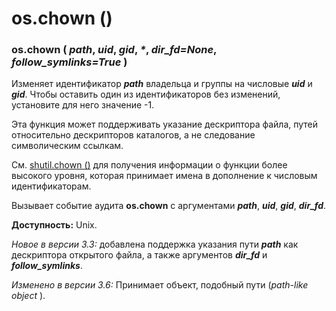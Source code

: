 # os.chown \(\)

### os.chown \( _path_, _uid_, _gid_, _\*_, _dir\_fd=None_, _follow\_symlinks=True_ \)

Изменяет идентификатор _**path**_ владельца и группы на числовые _**uid**_ и _**gid**_. Чтобы оставить один из идентификаторов без изменений, установите для него значение -1.

Эта функция может поддерживать указание дескриптора файла, путей относительно дескрипторов каталогов, а не следование символическим ссылкам.

См. [shutil.chown \(\)](../../../dostup-k-failam-i-papkam/shutil/shutil.chown.md) для получения информации о функции более высокого уровня, которая принимает имена в дополнение к числовым идентификаторам.

Вызывает событие аудита **os.chown** с аргументами _**path**_, _**uid**_, _**gid**_, _**dir\_fd**_.

**Доступность:** Unix.

_Новое в версии 3.3:_ добавлена поддержка указания пути _**path**_ как дескриптора открытого файла, а также аргументов _**dir\_fd**_ и _**follow\_symlinks**_.

_Изменено в версии 3.6:_ Принимает объект, подобный пути \(_path-like object_ \).

